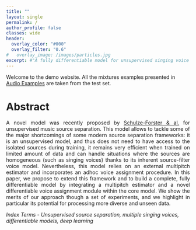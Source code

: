 ```yaml
---
title: ""
layout: single
permalink: /
author_profile: false
classes: wide
header:
  overlay_color: "#000"
  overlay_filter: "0.6"
#   overlay_image: /images/particles.jpg
excerpt: #"A fully differentiable model for unsupervised singing voice separation"
---
```


Welcome to the demo website. All the mixtures examples presented in [Audio Examples](./audio.md) are taken from the test set. 


# Abstract

<html>
<div style="text-align: justify">
<p>
A novel model was recently proposed by <a href="https://ieeexplore.ieee.org/document/10058592" target="_blank" rel="noopener noreferrer">Schulze-Forster & al.</a> for unsupervised music source separation. This model allows to tackle some of the major shortcomings of some modern source separation frameworks: it is an unsupervised model, and thus does not need to have access to the isolated sources during training, it remains very efficient when trained on limited amount of data and can handle situations where the sources are homogeneous (such as singing voices) thanks to its inherent source-filter voice model. Nevertheless, this model relies on an external multipitch estimator and incorporates an adhoc voice assignment procedure. In this paper, we propose to extend this framework and to build a complete, fully differentiable model by integrating a multipitch estimator and a novel differentiable voice assignment module within the core model. We show the merits of our approach though a set of experiments, and we highlight in particular its potential for processing more diverse and unseen data.
</p>

</div>
</html>

*Index Terms - Unsupervised source separation, multiple singing voices, differentiable models, deep learning*
